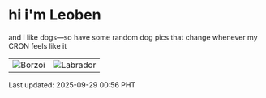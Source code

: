 # hi i'm Leoben

and i like dogs—so have some random dog pics that change whenever my CRON feels like it

|  |  |
|--------|----------|
| ![Borzoi](https://random-dog-vercel.vercel.app/api/random-borzoi?v=1759078586) | ![Labrador](https://random-dog-vercel.vercel.app/api/random-labrador?v=1759078586) |

Last updated: 2025-09-29 00:56 PHT
